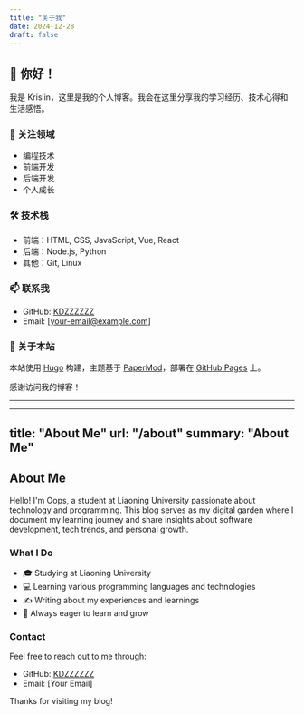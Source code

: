 ```yaml
---
title: "关于我"
date: 2024-12-28
draft: false
---
```


## 👋 你好！

我是 Krislin，这里是我的个人博客。我会在这里分享我的学习经历、技术心得和生活感悟。

### 🎯 关注领域

- 编程技术
- 前端开发
- 后端开发
- 个人成长

### 🛠️ 技术栈

- 前端：HTML, CSS, JavaScript, Vue, React
- 后端：Node.js, Python
- 其他：Git, Linux

### 📫 联系我

- GitHub: [KDZZZZZZ](https://github.com/KDZZZZZZ)
- Email: [your-email@example.com]

### 🎨 关于本站

本站使用 [Hugo](https://gohugo.io/) 构建，主题基于 [PaperMod](https://github.com/adityatelange/hugo-PaperMod)，部署在 [GitHub Pages](https://pages.github.com/) 上。

感谢访问我的博客！

---

---
title: "About Me"
url: "/about"
summary: "About Me"
---

## About Me

Hello! I'm Oops, a student at Liaoning University passionate about technology and programming. This blog serves as my digital garden where I document my learning journey and share insights about software development, tech trends, and personal growth.

### What I Do

- 🎓 Studying at Liaoning University
- 💻 Learning various programming languages and technologies
- ✍️ Writing about my experiences and learnings
- 🌱 Always eager to learn and grow

### Contact

Feel free to reach out to me through:
- GitHub: [KDZZZZZZ](https://github.com/KDZZZZZZ)
- Email: [Your Email]

Thanks for visiting my blog!
